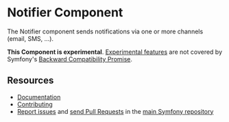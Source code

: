 Notifier Component
==================

The Notifier component sends notifications via one or more channels (email, SMS, ...).

**This Component is experimental**.
[Experimental features](https://symfony.com/doc/current/contributing/code/experimental.html)
are not covered by Symfony's
[Backward Compatibility Promise](https://symfony.com/doc/current/contributing/code/bc.html).

Resources
---------

  * [Documentation](https://symfony.com/doc/current/components/notifier.html)
  * [Contributing](https://symfony.com/doc/current/contributing/index.html)
  * [Report issues](https://github.com/symfony/symfony/issues) and
    [send Pull Requests](https://github.com/symfony/symfony/pulls)
    in the [main Symfony repository](https://github.com/symfony/symfony)
